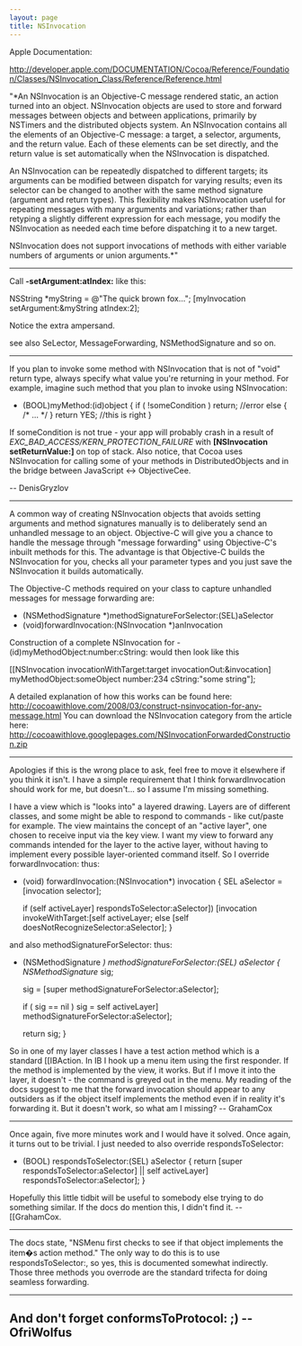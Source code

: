 ```yaml
---
layout: page
title: NSInvocation
---
```


Apple Documentation:

http://developer.apple.com/DOCUMENTATION/Cocoa/Reference/Foundation/Classes/NSInvocation_Class/Reference/Reference.html

"*An NSInvocation is an Objective-C message rendered static, an action turned into an object. NSInvocation objects are used to store and forward messages between objects and between applications, primarily by NSTimers and the distributed objects system. An NSInvocation contains all the elements of an Objective-C message: a target, a selector, arguments, and the return value. Each of these elements can be set directly, and the return value is set automatically when the NSInvocation is dispatched.

An NSInvocation can be repeatedly dispatched to different targets; its arguments can be modified between dispatch for varying results; even its selector can be changed to another with the same method signature (argument and return types). This flexibility makes NSInvocation useful for repeating messages with many arguments and variations; rather than retyping a slightly different expression for each message, you modify the NSInvocation as needed each time before dispatching it to a new target.

NSInvocation does not support invocations of methods with either variable numbers of arguments or union arguments.*"

----

Call **-setArgument:atIndex:** like this:
    
NSString *myString = @"The quick brown fox...";
[myInvocation setArgument:&myString atIndex:2];

Notice the extra ampersand.

see also SeLector, MessageForwarding, NSMethodSignature and so on.

----

If you plan to invoke some method with NSInvocation that is not of "void" return type, always specify what value you're returning in your method. For example, imagine such method that you plan to invoke using NSInvocation:

    
 - (BOOL)myMethod:(id)object {
 if ( !someCondition ) return; //error
 else 
  {
    /* ... */
  }
 return YES; //this is right
}


If someCondition is not true - your app will probably crash in a result of *EXC_BAD_ACCESS/KERN_PROTECTION_FAILURE* with **[NSInvocation setReturnValue:]** on top of stack. 
Also notice, that Cocoa uses NSInvocation for calling some of your methods in DistributedObjects and in the bridge between JavaScript <-> ObjectiveCee.

-- DenisGryzlov

----

A common way of creating NSInvocation objects that avoids setting arguments and method signatures manually is to deliberately send an unhandled message to an object. Objective-C will give you a chance to handle the message through "message forwarding" using Objective-C's inbuilt methods for this. The advantage is that Objective-C builds the NSInvocation for you, checks all your parameter types and you just save the NSInvocation it builds automatically.

The Objective-C methods required on your class to capture unhandled messages for message forwarding are:

    

- (NSMethodSignature *)methodSignatureForSelector:(SEL)aSelector
- (void)forwardInvocation:(NSInvocation *)anInvocation



Construction of a complete NSInvocation for -(id)myMethodObject:number:cString: would then look like this

    

[[NSInvocation invocationWithTarget:target invocationOut:&invocation]
    myMethodObject:someObject
    number:234
    cString:"some string"];



A detailed explanation of how this works can be found here: http://cocoawithlove.com/2008/03/construct-nsinvocation-for-any-message.html
You can download the NSInvocation category from the article here: http://cocoawithlove.googlepages.com/NSInvocationForwardedConstruction.zip

----

Apologies if this is the wrong place to ask, feel free to move it elsewhere if you think it isn't. I have a simple requirement that I think forwardInvocation should work for me, but doesn't... so I assume I'm missing something.

I have a view which is "looks into" a layered drawing. Layers are of different classes, and some might be able to respond to commands - like cut/paste for example. The view maintains the concept of an "active layer", one chosen to receive input via the key view. I want my view to forward any commands intended for the layer to the active layer, without having to implement every possible layer-oriented command itself. So I override forwardInvocation: thus:

    
- (void)				forwardInvocation:(NSInvocation*) invocation
{
	SEL aSelector = [invocation selector];
 
    if (self activeLayer] respondsToSelector:aSelector])
        [invocation invokeWithTarget:[self activeLayer;
    else
        [self doesNotRecognizeSelector:aSelector];
}


and also methodSignatureForSelector: thus:

    
- (NSMethodSignature *)	methodSignatureForSelector:(SEL) aSelector
{
	NSMethodSignature* sig;
	
	sig = [super methodSignatureForSelector:aSelector];
	
	if ( sig == nil )
		sig = self activeLayer] methodSignatureForSelector:aSelector];
		
	return sig;
}


So in one of my layer classes I have a test action method which is a standard [[IBAction. In IB I hook up a menu item using the first responder. If the method is implemented by the view, it works. But if I move it into the layer, it doesn't - the command is greyed out in the menu. My reading of the docs suggest to me that the forward invocation should appear to any outsiders as if the object itself implements the method even if in reality it's forwarding it. But it doesn't work, so what am I missing? -- GrahamCox

----

Once again, five more minutes work and I would have it solved. Once again, it turns out to be trivial. I just needed to also override respondsToSelector:

    
- (BOOL)				respondsToSelector:(SEL) aSelector
{
	return [super respondsToSelector:aSelector] || self activeLayer] respondsToSelector:aSelector];
}



Hopefully this little tidbit will be useful to somebody else trying to do something similar. If the docs do mention this, I didn't find it. -- [[GrahamCox.

----
The docs state, "NSMenu first checks to see if that object implements the item�s action method." The only way to do this is to use     respondsToSelector:, so yes, this is documented somewhat indirectly. Those three methods you overrode are the standard trifecta for doing seamless forwarding.

----
And don't forget     conformsToProtocol: ;)
-- OfriWolfus
----

